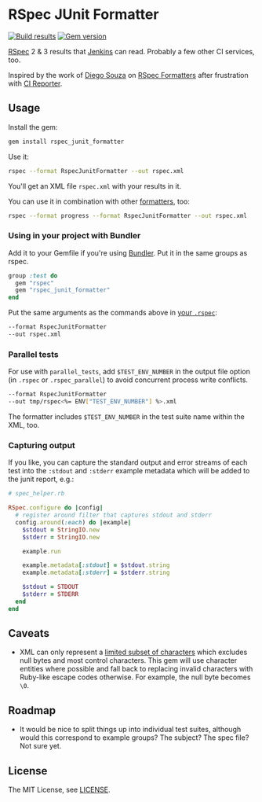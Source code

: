 # RSpec JUnit Formatter

[![Build results](http://img.shields.io/travis/sj26/rspec_junit_formatter/master.svg)](https://travis-ci.org/sj26/rspec_junit_formatter) 
[![Gem version](http://img.shields.io/gem/v/rspec_junit_formatter.svg)](https://rubygems.org/gems/rspec_junit_formatter)

[RSpec][rspec] 2 & 3 results that [Jenkins][jenkins] can read. Probably a few other CI services, too.

Inspired by the work of [Diego Souza][dgvncsz0f] on [RSpec Formatters][dgvncsz0f/rspec_formatters] after frustration with [CI Reporter][ci_reporter].

## Usage

Install the gem:

```sh
gem install rspec_junit_formatter
```

Use it:

```sh
rspec --format RspecJunitFormatter --out rspec.xml
```

You'll get an XML file `rspec.xml` with your results in it.

You can use it in combination with other [formatters][rspec-formatters], too:

```sh
rspec --format progress --format RspecJunitFormatter --out rspec.xml
```

### Using in your project with Bundler

Add it to your Gemfile if you're using [Bundler][bundler]. Put it in the same groups as rspec.

```ruby
group :test do
  gem "rspec"
  gem "rspec_junit_formatter"
end
```

Put the same arguments as the commands above in [your `.rspec`][rspec-file]:

```sh
--format RspecJunitFormatter
--out rspec.xml
```

### Parallel tests

For use with `parallel_tests`, add `$TEST_ENV_NUMBER` in the output file option (in `.rspec` or `.rspec_parallel`) to avoid concurrent process write conflicts.

```sh
--format RspecJunitFormatter
--out tmp/rspec<%= ENV["TEST_ENV_NUMBER"] %>.xml
```

The formatter includes `$TEST_ENV_NUMBER` in the test suite name within the XML, too.

### Capturing output

If you like, you can capture the standard output and error streams of each test into the `:stdout` and `:stderr` example metadata which will be added to the junit report, e.g.:

```ruby
# spec_helper.rb

RSpec.configure do |config|
  # register around filter that captures stdout and stderr
  config.around(:each) do |example|
    $stdout = StringIO.new
    $stderr = StringIO.new

    example.run

    example.metadata[:stdout] = $stdout.string
    example.metadata[:stderr] = $stderr.string

    $stdout = STDOUT
    $stderr = STDERR
  end
end
```

## Caveats

 * XML can only represent a [limited subset of characters][xml-charsets] which
   excludes null bytes and most control characters. This gem will use character
   entities where possible and fall back to replacing invalid characters with
   Ruby-like escape codes otherwise. For example, the null byte becomes `\0`.

## Roadmap

 * It would be nice to split things up into individual test suites, although
   would this correspond to example groups? The subject? The spec file? Not
   sure yet.

## License

The MIT License, see [LICENSE][license].

  [rspec]: http://rspec.info/
  [rspec-formatters]: https://relishapp.com/rspec/rspec-core/v/3-6/docs/formatters
  [rspec-file]: https://relishapp.com/rspec/rspec-core/v/3-6/docs/configuration/read-command-line-configuration-options-from-files
  [jenkins]: http://jenkins-ci.org/
  [dgvncsz0f]: https://github.com/dgvncsz0f
  [dgvncsz0f/rspec_formatters]: https://github.com/dgvncsz0f/rspec_formatters
  [ci_reporter]: https://github.com/nicksieger/ci_reporter
  [bundler]: http://gembundler.com/
  [fuubar]: http://jeffkreeftmeijer.com/2010/fuubar-the-instafailing-rspec-progress-bar-formatter/
  [license]: https://github.com/sj26/rspec-junit-formatter/blob/master/LICENSE
  [xml-charsets]: https://www.w3.org/TR/xml/#charsets
